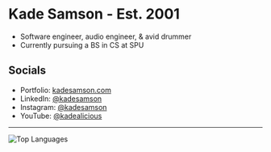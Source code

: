 <h1>Kade Samson - Est. 2001</h1>
<ul>
  <li>Software engineer, audio engineer, & avid drummer</li>
  <li>Currently pursuing a BS in CS at SPU</li>
</ul>
<h2>Socials</h2>
<ul>
  <li>Portfolio: <a href="https://www.kadesamson.com" targe=_blank" rel="noreferrer noopener">kadesamson.com</a></li>
  <li>LinkedIn: <a href="https://www.linkedin.com/in/kadesamson" target="_blank" rel="noreferrer noopener">@kadesamson</a></li>
  <li>Instagram: <a href="https://www.instagram.com/kadesamson/" target="_blank" rel="noreferrer noopener">@kadesamson</a></li>
  <li>YouTube: <a href="https://www.youtube.com/channel/UCHQKzVvS5gmmTKynFKL-n7g" target="_blank" rel="noreferrer noopener">@kadealicious</a></li>
</ul>
<hr />
<img alt="Top Languages" src="https://github-readme-stats.vercel.app/api/top-langs/?username=kadealicious&layout=compact&exclude_repo=A1-SQL-Queries-Generator">
